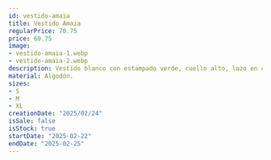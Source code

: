```yaml
---
id: vestido-amaia
title: Vestido Amaia 
regularPrice: 70.75
price: 60.75
image: 
- vestido-amaia-1.webp
- vestido-amaia-2.webp
description: Vestido blanco con estampado verde, cuello alto, lazo en cintura.
material: Algodón.
sizes: 
- S
- M
- XL
creationDate: "2025/02/24"
isSale: false
isStock: true
startDate: "2025-02-22"
endDate: "2025-02-25"
---
```

